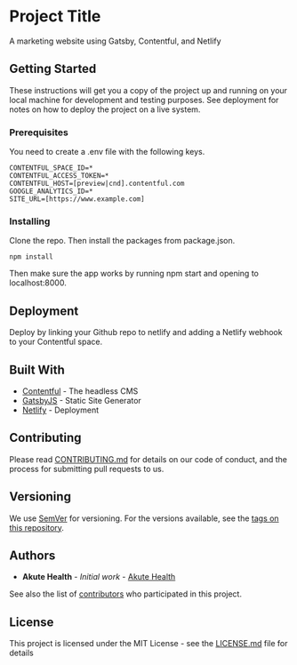 # Project Title

A marketing website using Gatsby, Contentful, and Netlify

## Getting Started

These instructions will get you a copy of the project up and running on your local machine for development and testing purposes. See deployment for notes on how to deploy the project on a live system.

### Prerequisites

You need to create a .env file with the following keys.

```
CONTENTFUL_SPACE_ID=*
CONTENTFUL_ACCESS_TOKEN=*
CONTENTFUL_HOST=[preview|cnd].contentful.com
GOOGLE_ANALYTICS_ID=*
SITE_URL=[https://www.example.com]
```

### Installing

Clone the repo. Then install the packages from package.json.

```
npm install
```

Then make sure the app works by running npm start and opening to localhost:8000.

## Deployment

Deploy by linking your Github repo to netlify and adding a Netlify webhook to your Contentful space.

## Built With

* [Contentful](http://www.contentful.com) - The headless CMS
* [GatsbyJS](https://www.gatsbyjs.org/) - Static Site Generator
* [Netlify](https://www.netlify.com/) - Deployment

## Contributing

Please read [CONTRIBUTING.md](CONTRIBUTING.md) for details on our code of conduct, and the process for submitting pull requests to us.

## Versioning

We use [SemVer](http://semver.org/) for versioning. For the versions available, see the [tags on this repository](https://github.com/akute-health-inc/gatsby-marketing-website/tags). 

## Authors

* **Akute Health** - *Initial work* - [Akute Health](https://github.com/akute-health-inc)

See also the list of [contributors](https://github.com/akute-health-inc/gatsby-marketing-website/contributors) who participated in this project.

## License

This project is licensed under the MIT License - see the [LICENSE.md](LICENSE.md) file for details
